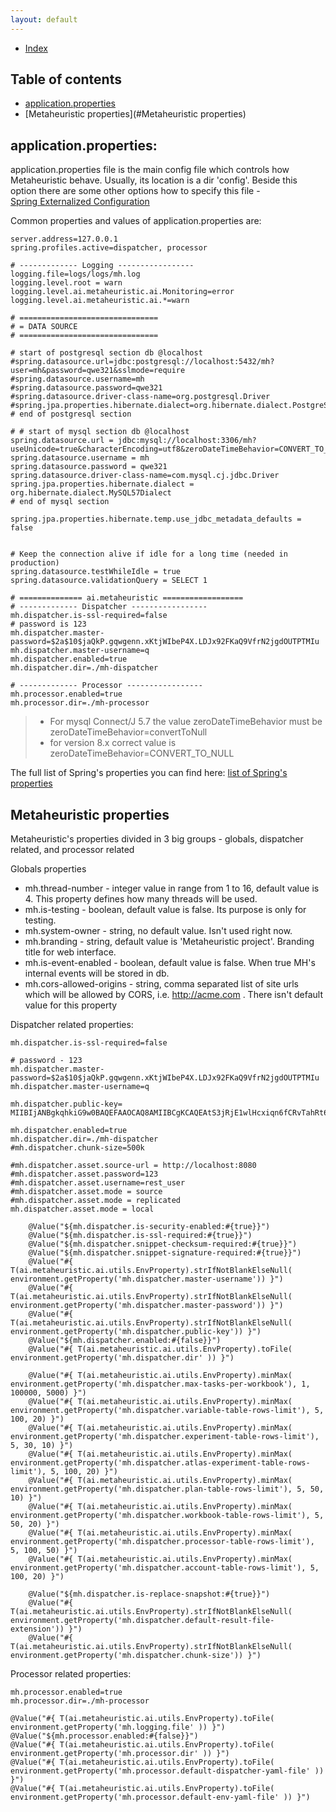 ```yaml
---
layout: default
---
```


- [Index](/index)

## Table of contents

- [application.properties](#application.properties)
- [Metaheuristic properties](#Metaheuristic properties)



## application.properties: 
application.properties file is the main config file which controls how Metaheuristic behave.
Usually, its location is a dir 'config'. Beside this option there are some other options how to specify this file -  
[Spring Externalized Configuration](https://docs.spring.io/spring-boot/docs/current/reference/html/boot-features-external-config.html)  

Common properties and values of application.properties are: 

```properties
server.address=127.0.0.1
spring.profiles.active=dispatcher, processor

# ------------- Logging -----------------
logging.file=logs/logs/mh.log
logging.level.root = warn
logging.level.ai.metaheuristic.ai.Monitoring=error
logging.level.ai.metaheuristic.ai.*=warn

# ===============================
# = DATA SOURCE
# ===============================

# start of postgresql section db @localhost
#spring.datasource.url=jdbc:postgresql://localhost:5432/mh?user=mh&password=qwe321&sslmode=require
#spring.datasource.username=mh
#spring.datasource.password=qwe321
#spring.datasource.driver-class-name=org.postgresql.Driver
#spring.jpa.properties.hibernate.dialect=org.hibernate.dialect.PostgreSQL95Dialect
# end of postgresql section

# # start of mysql section db @localhost
spring.datasource.url = jdbc:mysql://localhost:3306/mh?useUnicode=true&characterEncoding=utf8&zeroDateTimeBehavior=CONVERT_TO_NULL&autoReconnect=true&failOverReadOnly=false&maxReconnects=10&useJDBCCompliantTimezoneShift=true&useLegacyDatetimeCode=false&serverTimezone=America/Los_Angeles&sslMode=DISABLED&allowPublicKeyRetrieval=true
spring.datasource.username = mh
spring.datasource.password = qwe321
spring.datasource.driver-class-name=com.mysql.cj.jdbc.Driver
spring.jpa.properties.hibernate.dialect = org.hibernate.dialect.MySQL57Dialect
# end of mysql section

spring.jpa.properties.hibernate.temp.use_jdbc_metadata_defaults = false


# Keep the connection alive if idle for a long time (needed in production)
spring.datasource.testWhileIdle = true
spring.datasource.validationQuery = SELECT 1

# ============== ai.metaheuristic ==================
# ------------- Dispatcher -----------------
mh.dispatcher.is-ssl-required=false
# password is 123
mh.dispatcher.master-password=$2a$10$jaQkP.gqwgenn.xKtjWIbeP4X.LDJx92FKaQ9VfrN2jgdOUTPTMIu
mh.dispatcher.master-username=q
mh.dispatcher.enabled=true
mh.dispatcher.dir=./mh-dispatcher

# ------------- Processor -----------------
mh.processor.enabled=true
mh.processor.dir=./mh-processor
```
> - For mysql Connect/J 5.7 the value zeroDateTimeBehavior must be zeroDateTimeBehavior=convertToNull
> - for version 8.x correct value is zeroDateTimeBehavior=CONVERT_TO_NULL


The full list of Spring's properties you can find here:
[list of Spring's properties](https://docs.spring.io/spring-boot/docs/current/reference/html/common-application-properties.html)

## Metaheuristic properties

Metaheuristic's properties divided in 3 big groups - globals, dispatcher related, and processor related

Globals properties   
- mh.thread-number - integer value in range from 1 to 16, default value is 4. This property defines how many threads will be used.
- mh.is-testing - boolean, default value is false. Its purpose is only for testing.
- mh.system-owner - string, no default value. Isn't used right now. 
- mh.branding - string, default value is 'Metaheuristic project'. Branding title for web interface. 
- mh.is-event-enabled - boolean, default value is false. When true MH's internal events will be stored in db. 
- mh.cors-allowed-origins - string, comma separated list of site urls which will be allowed by CORS, 
    i.e. http://acme.com . There isn't default value for this property
 
    
Dispatcher related properties:   
```
mh.dispatcher.is-ssl-required=false

# password - 123
mh.dispatcher.master-password=$2a$10$jaQkP.gqwgenn.xKtjWIbeP4X.LDJx92FKaQ9VfrN2jgdOUTPTMIu
mh.dispatcher.master-username=q

mh.dispatcher.public-key= MIIBIjANBgkqhkiG9w0BAQEFAAOCAQ8AMIIBCgKCAQEAtS3jRjE1wlHcxiqn6fCRvTahRt6LBvhrqxzgo1FcpJ9uZvRUmf3KwszwQoL+Ypw7aM9oxmg15Q+pssKcrulS/ofDfbuusiYdny7wMlil1H11svQM3yGwMl9gjZ2FupaRwpyZkIMj1ILaDhylTudQCBoJgJ/BWyMCDn2kzh5EpV7hkhhfjZ/2/NRIcayQVmMKOikCXR8q1bb3QNQ2HiMyUsBUGzeO2DuvX4n375+SaFIDrse4eGNVbR/ImWw7TeD4wk0h5kJ2VTdgl2J7gVS7gCCMwBN9TVxPErRDxg/OtXreS8VRUd0hOZiadX12KjwI4mjhC4q+geXAq2sC1DOV8wIDAQAB

mh.dispatcher.enabled=true
mh.dispatcher.dir=./mh-dispatcher
#mh.dispatcher.chunk-size=500k

#mh.dispatcher.asset.source-url = http://localhost:8080
#mh.dispatcher.asset.password=123
#mh.dispatcher.asset.username=rest_user
#mh.dispatcher.asset.mode = source
#mh.dispatcher.asset.mode = replicated
mh.dispatcher.asset.mode = local

    @Value("${mh.dispatcher.is-security-enabled:#{true}}")
    @Value("${mh.dispatcher.is-ssl-required:#{true}}")
    @Value("${mh.dispatcher.snippet-checksum-required:#{true}}")
    @Value("${mh.dispatcher.snippet-signature-required:#{true}}")
    @Value("#{ T(ai.metaheuristic.ai.utils.EnvProperty).strIfNotBlankElseNull( environment.getProperty('mh.dispatcher.master-username')) }")
    @Value("#{ T(ai.metaheuristic.ai.utils.EnvProperty).strIfNotBlankElseNull( environment.getProperty('mh.dispatcher.master-password')) }")
    @Value("#{ T(ai.metaheuristic.ai.utils.EnvProperty).strIfNotBlankElseNull( environment.getProperty('mh.dispatcher.public-key')) }")
    @Value("${mh.dispatcher.enabled:#{false}}")
    @Value("#{ T(ai.metaheuristic.ai.utils.EnvProperty).toFile( environment.getProperty('mh.dispatcher.dir' )) }")

    @Value("#{ T(ai.metaheuristic.ai.utils.EnvProperty).minMax( environment.getProperty('mh.dispatcher.max-tasks-per-workbook'), 1, 100000, 5000) }")
    @Value("#{ T(ai.metaheuristic.ai.utils.EnvProperty).minMax( environment.getProperty('mh.dispatcher.variable-table-rows-limit'), 5, 100, 20) }")
    @Value("#{ T(ai.metaheuristic.ai.utils.EnvProperty).minMax( environment.getProperty('mh.dispatcher.experiment-table-rows-limit'), 5, 30, 10) }")
    @Value("#{ T(ai.metaheuristic.ai.utils.EnvProperty).minMax( environment.getProperty('mh.dispatcher.atlas-experiment-table-rows-limit'), 5, 100, 20) }")
    @Value("#{ T(ai.metaheuristic.ai.utils.EnvProperty).minMax( environment.getProperty('mh.dispatcher.plan-table-rows-limit'), 5, 50, 10) }")
    @Value("#{ T(ai.metaheuristic.ai.utils.EnvProperty).minMax( environment.getProperty('mh.dispatcher.workbook-table-rows-limit'), 5, 50, 20) }")
    @Value("#{ T(ai.metaheuristic.ai.utils.EnvProperty).minMax( environment.getProperty('mh.dispatcher.processor-table-rows-limit'), 5, 100, 50) }")
    @Value("#{ T(ai.metaheuristic.ai.utils.EnvProperty).minMax( environment.getProperty('mh.dispatcher.account-table-rows-limit'), 5, 100, 20) }")

    @Value("${mh.dispatcher.is-replace-snapshot:#{true}}")
    @Value("#{ T(ai.metaheuristic.ai.utils.EnvProperty).strIfNotBlankElseNull( environment.getProperty('mh.dispatcher.default-result-file-extension')) }")
    @Value("#{ T(ai.metaheuristic.ai.utils.EnvProperty).strIfNotBlankElseNull( environment.getProperty('mh.dispatcher.chunk-size')) }")
```

Processor related properties:  
 
```
mh.processor.enabled=true
mh.processor.dir=./mh-processor
    
@Value("#{ T(ai.metaheuristic.ai.utils.EnvProperty).toFile( environment.getProperty('mh.logging.file' )) }")
@Value("${mh.processor.enabled:#{false}}")
@Value("#{ T(ai.metaheuristic.ai.utils.EnvProperty).toFile( environment.getProperty('mh.processor.dir' )) }")
@Value("#{ T(ai.metaheuristic.ai.utils.EnvProperty).toFile( environment.getProperty('mh.processor.default-dispatcher-yaml-file' )) }")
@Value("#{ T(ai.metaheuristic.ai.utils.EnvProperty).toFile( environment.getProperty('mh.processor.default-env-yaml-file' )) }")
```
